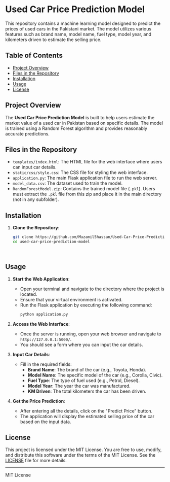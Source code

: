  # Used Car Price Prediction Model

This repository contains a machine learning model designed to predict the prices of used cars in the Pakistani market. The model utilizes various features such as brand name, model name, fuel type, model year, and kilometers driven to estimate the selling price.

## Table of Contents

- [Project Overview](#project-overview)
- [Files in the Repository](#files-in-the-repository)
- [Installation](#installation)
- [Usage](#usage)
- [License](#license)

## Project Overview

The **Used Car Price Prediction Model** is built to help users estimate the market value of a used car in Pakistan based on specific details. The model is trained using a Random Forest algorithm and provides reasonably accurate predictions.

## Files in the Repository

- `templates/index.html`: The HTML file for the web interface where users can input car details.
- `static/css/style.css`: The CSS file for styling the web interface.
- `application.py`: The main Flask application file to run the web server.
- `model_data.csv`: The dataset used to train the model.
- `RandomForestModel.zip`: Contains the trained model file (`.pkl`). Users must extract the `.pkl` file from this zip and place it in the main directory (not in any subfolder).

## Installation

1. **Clone the Repository**:
   ```bash
   git clone https://github.com/Muzamil5hassan/Used-Car-Price-Prediction-Model.git
   cd used-car-price-prediction-model

 

## Usage

1. **Start the Web Application**:
   - Open your terminal and navigate to the directory where the project is located.
   - Ensure that your virtual environment is activated.
   - Run the Flask application by executing the following command:
     ```bash
     python application.py
     ```

2. **Access the Web Interface**:
   - Once the server is running, open your web browser and navigate to `http://127.0.0.1:5000/`.
   - You should see a form where you can input the car details.

3. **Input Car Details**:
   - Fill in the required fields:
     - **Brand Name**: The brand of the car (e.g., Toyota, Honda).
     - **Model Name**: The specific model of the car (e.g., Corolla, Civic).
     - **Fuel Type**: The type of fuel used (e.g., Petrol, Diesel).
     - **Model Year**: The year the car was manufactured.
     - **KM Driven**: The total kilometers the car has been driven.

4. **Get the Price Prediction**:
   - After entering all the details, click on the "Predict Price" button.
   - The application will display the estimated selling price of the car based on the input data.

## License

This project is licensed under the MIT License. You are free to use, modify, and distribute this software under the terms of the MIT License. See the [LICENSE](LICENSE) file for more details.

---

MIT License



